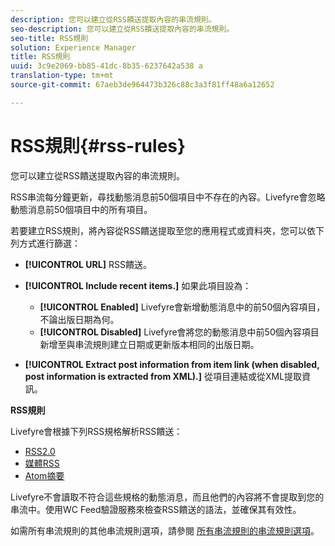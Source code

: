 ```yaml
---
description: 您可以建立從RSS饋送提取內容的串流規則。
seo-description: 您可以建立從RSS饋送提取內容的串流規則。
seo-title: RSS規則
solution: Experience Manager
title: RSS規則
uuid: 3c9e2069-bb85-41dc-8b35-6237642a538 a
translation-type: tm+mt
source-git-commit: 67aeb3de964473b326c88c3a3f81ff48a6a12652

---
```



# RSS規則{#rss-rules}

您可以建立從RSS饋送提取內容的串流規則。

RSS串流每分鐘更新，尋找動態消息前50個項目中不存在的內容。Livefyre會忽略動態消息前50個項目中的所有項目。

若要建立RSS規則，將內容從RSS饋送提取至您的應用程式或資料夾，您可以依下列方式進行篩選：

* **[!UICONTROL URL]** RSS饋送。
* **[!UICONTROL Include recent items.]** 如果此項目設為：

   * **[!UICONTROL Enabled]** Livefyre會新增動態消息中的前50個內容項目，不論出版日期為何。
   * **[!UICONTROL Disabled]** Livefyre會將您的動態消息中前50個內容項目新增至與串流規則建立日期或更新版本相同的出版日期。

* **[!UICONTROL Extract post information from item link (when disabled, post information is extracted from XML).]** 從項目連結或從XML提取資訊。

**RSS規則**

Livefyre會根據下列RSS規格解析RSS饋送：

* [RSS2.0](https://en.wikipedia.org/wiki/RSS)
* [媒體RSS](https://en.wikipedia.org/wiki/Media_RSS)
* [Atom摘要](https://validator.w3.org/feed/docs/atom.html)

Livefyre不會讀取不符合這些規格的動態消息，而且他們的內容將不會提取到您的串流中。使用WC Feed驗證服務來檢查RSS饋送的語法，並確保其有效性。

如需所有串流規則的其他串流規則選項，請參閱 [所有串流規則的串流規則選項](../c-streams/c-stream-rule-options-for-all-stream-rules.md#c_stream_rule_options_for_all_stream_rules)。
